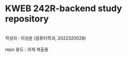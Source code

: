 # KWEB 242R-backend study repository
<br>작성자 : 이성윤 (컴퓨터학과, 2022320028)<br/>
<br>repo 용도 : 과제 제출용<br/>